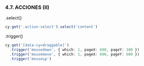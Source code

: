 ### 4.7. ACCIONES (II)

.select()
```ts
cy.get('.action-select').select('content')
```
.trigger()
```ts
cy.get('[data-cy=draggable]')
  .trigger('mousedown', { which: 1, pageX: 600, pageY: 100 })
  .trigger('mousemove', { which: 1, pageX: 600, pageY: 600 })
  .trigger('mouseup')
```
